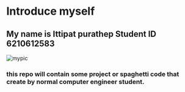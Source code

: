 # Introduce myself
## My name is Ittipat purathep Student ID 6210612583
![mypic](/ittipat02.github.io/mypic.jpg)
### this repo will contain some project or spaghetti code that create by normal computer engineer student.